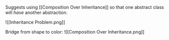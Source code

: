 Suggests using [[Composition Over Inheritance]] so that one abstract class will *have* another abstraction.

![[Inheritance Problem.png]]

Bridge from shape to color:
![[Composition Over Inheritance.png]]